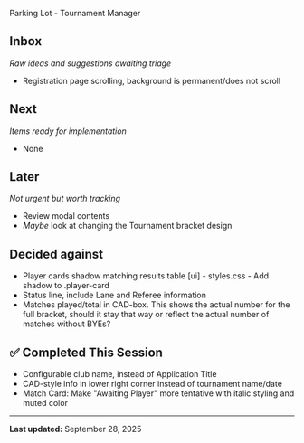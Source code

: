  Parking Lot - Tournament Manager

## Inbox
*Raw ideas and suggestions awaiting triage*
- Registration page scrolling, background is permanent/does not scroll

## Next
*Items ready for implementation*
- None

## Later
*Not urgent but worth tracking*
- Review modal contents
- *Maybe* look at changing the Tournament bracket design

## Decided against
- Player cards shadow matching results table [ui] - styles.css - Add shadow to .player-card
- Status line, include Lane and Referee information
- Matches played/total in CAD-box. This shows the actual number for the full bracket, should it stay that way or reflect the actual number of matches without BYEs?

## ✅ Completed This Session
- Configurable club name, instead of Application Title
- CAD-style info in lower right corner instead of tournament name/date
- Match Card: Make "Awaiting Player" more tentative with italic styling and muted color
---
**Last updated:** September 28, 2025
